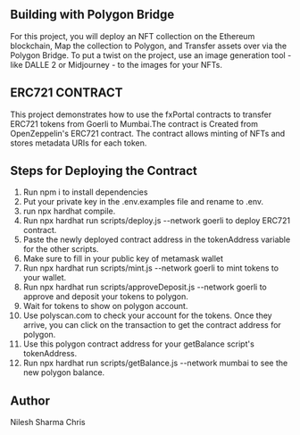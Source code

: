 ## Building with Polygon Bridge 
For this project, you will deploy an NFT collection on the Ethereum blockchain, Map the collection to Polygon, and Transfer assets over via the Polygon Bridge. To put a twist on the project, use an image generation tool - like DALLE 2 or Midjourney - to the images for your NFTs.


## ERC721 CONTRACT 
This project demonstrates how to use the fxPortal contracts to transfer ERC721 tokens from Goerli to Mumbai.The contract is Created from OpenZeppelin's ERC721 contract. The contract allows minting of NFTs and stores metadata URIs for each token.


## Steps for Deploying the Contract

1. Run npm i to install dependencies
2. Put your private key in the .env.examples file and rename to .env.
3. run npx hardhat compile.
4. Run npx hardhat run scripts/deploy.js --network goerli to deploy ERC721 contract.
5. Paste the newly deployed contract address in the tokenAddress variable for the other scripts.
6. Make sure to fill in your public key of metamask wallet
7. Run npx hardhat run scripts/mint.js --network goerli to mint tokens to your wallet.
8. Run npx hardhat run scripts/approveDeposit.js --network goerli to approve and deposit your tokens to polygon.
9. Wait for tokens to show on polygon account.
10. Use polyscan.com to check your account for the tokens. Once they arrive, you can click on the transaction to get the contract address for polygon.
11. Use this polygon contract address for your getBalance script's tokenAddress.
12. Run npx hardhat run scripts/getBalance.js --network mumbai to see the new polygon balance.


## Author 
Nilesh Sharma 
Chris 
